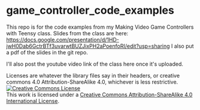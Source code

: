 # game_controller_code_examples

This repo is for the code examples from my Making Video Game Controllers with Teensy class.
Slides from the class are here: https://docs.google.com/presentation/d/1HD-jwH0Dab6GctrBTf3uvarwtBUZJixPH2aPoenfoRI/edit?usp=sharing
I also put a pdf of the slides in the git repo.

I'll also post the youtube video link of the class here once it's uploaded.

Licenses are whatever the library files say in their headers, or creative commons 4.0 Attribution-ShareAlike 4.0, whichever is less restrictive.
<a rel="license" href="http://creativecommons.org/licenses/by-sa/4.0/"><img alt="Creative Commons License" style="border-width:0" src="https://i.creativecommons.org/l/by-sa/4.0/80x15.png" /></a><br />This work is licensed under a <a rel="license" href="http://creativecommons.org/licenses/by-sa/4.0/">Creative Commons Attribution-ShareAlike 4.0 International License</a>.
